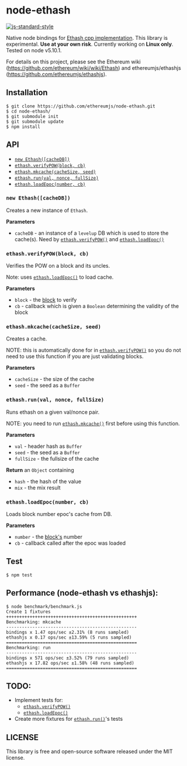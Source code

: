 # node-ethash

[![js-standard-style](https://cdn.rawgit.com/feross/standard/master/badge.svg)](https://github.com/feross/standard)

Native node bindings for [Ethash cpp implementation](https://github.com/ethereum/ethash).
This library is experimental. **Use at your own risk**.
Currently working on **Linux only**. Tested on node v5.10.1.

For details on this project, please see the Ethereum wiki (https://github.com/ethereum/wiki/wiki/Ethash)
and ethereumjs/ethashjs (https://github.com/ethereumjs/ethashjs).

## Installation

```
$ git clone https://github.com/ethereumjs/node-ethash.git
$ cd node-ethash/
$ git submodule init
$ git submodule update
$ npm install
```

## API

- [`new Ethash([cacheDB])`](#newethashcachedb)
- [`ethash.verifyPOW(block, cb)`](#ethashverifypowblock-cb)
- [`ethash.mkcache(cacheSize, seed)`](#ethashmkcachecachesize-seed)
- [`ethash.run(val, nonce, fullSize)`](#ethashrunval-nonce-fullsize)
- [`ethash.loadEpoc(number, cb)`](#ethashloadepocnumber-cb)

### `new Ethash([cacheDB])`
Creates a new instance of `Ethash`.

**Parameters**
- `cacheDB` - an instance of a `levelup` DB which is used to store the cache(s).
Need by [`ethash.verifyPOW()`](#ethashverifypowblock-cb) and
[`ethash.loadEpoc()`](#ethashloadepocnumber-cb)

### `ethash.verifyPOW(block, cb)`
Verifies the POW on a block and its uncles.

Note: uses [`ethash.loadEpoc()`](#ethashloadepocnumber-cb) to load cache.

**Parameters**  
- `block` - the [block](https://github.com/ethereum/ethereumjs-block) to verify
- `cb` - callback which is given a `Boolean` determining the validity of the block

### `ethash.mkcache(cacheSize, seed)`
Creates a cache.

NOTE: this is automatically done for in
[`ethash.verifyPOW()`](#ethashverifypowblock-cb)
so you do not need to use this function if you are just validating blocks.

**Parameters**
- `cacheSize` - the size of the cache
- `seed` - the seed as a `Buffer`

### `ethash.run(val, nonce, fullSize)`
Runs ethash on a given val/nonce pair.

NOTE: you need to run [`ethash.mkcache()`](#ethashmkcachecachesize-seed)
first before using this function.

**Parameters**
- `val` - header hash as `Buffer`
- `seed` - the seed as a `Buffer`
- `fullSize` - the fullsize of the cache

**Return**
an `Object` containing
- `hash`  - the hash of the value
- `mix` - the mix result

### `ethash.loadEpoc(number, cb)`
Loads block number epoc's cache from DB.

**Parameters**  
- `number` - the [block's](https://github.com/ethereum/ethereumjs-block) number
- `cb` - callback called after the epoc was loaded

## Test
`$ npm test`

## Performance (node-ethash vs ethashjs):
```
$ node benchmark/benchmark.js
Create 1 fixtures
++++++++++++++++++++++++++++++++++++++++++++++++++
Benchmarking: mkcache
--------------------------------------------------
bindings x 1.47 ops/sec ±2.31% (8 runs sampled)
ethashjs x 0.17 ops/sec ±13.59% (5 runs sampled)
==================================================
Benchmarking: run
--------------------------------------------------
bindings x 571 ops/sec ±3.52% (79 runs sampled)
ethashjs x 17.82 ops/sec ±1.58% (48 runs sampled)
==================================================
```

## TODO:
- Implement tests for:
  - [`ethash.verifyPOW()`](#ethashverifypowblock-cb)
  - [`ethash.loadEpoc()`](#ethashloadepocnumber-cb)
- Create more fixtures for [`ethash.run()`](#ethashrunval-nonce-fullsize)'s tests

## LICENSE

This library is free and open-source software released under the MIT license.
